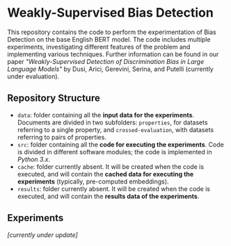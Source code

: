 # Weakly-Supervised Bias Detection
This repository contains the code to perform the experimentation of Bias Detection on the base English BERT model. The code includes multiple experiments, investigating different features of the problem and implementing various techniques. Further information can be found in our paper *"Weakly-Supervised Detection of Discrimination Bias in Large Language Models"* by Dusi, Arici, Gerevini, Serina, and Putelli (currently under evaluation).

## Repository Structure
- `data`: folder containing all the **input data for the experiments**. Documents are divided in two subfolders: `properties`, for datasets referring to a single property, and `crossed-evaluation`, with datasets referring to pairs of properties.
- `src`: folder containing all the **code for executing the experiments**. Code is divided in different software modules; the code is implemented in *Python 3.x*.
- `cache`: folder currently absent. It will be created when the code is executed, and will contain the **cached data for executing the experiments** (typically, pre-computed embeddings).
- `results`: folder currently absent. It will be created when the code is executed, and will contain the **results data of the experiments**.

## Experiments 
*[currently under update]*